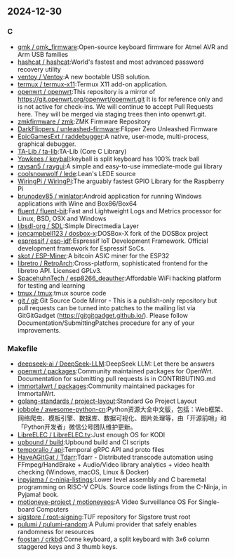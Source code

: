 ## 2024-12-30

### C

* [qmk / qmk_firmware](https://github.com/qmk/qmk_firmware):Open-source keyboard firmware for Atmel AVR and Arm USB families
* [hashcat / hashcat](https://github.com/hashcat/hashcat):World's fastest and most advanced password recovery utility
* [ventoy / Ventoy](https://github.com/ventoy/Ventoy):A new bootable USB solution.
* [termux / termux-x11](https://github.com/termux/termux-x11):Termux X11 add-on application.
* [openwrt / openwrt](https://github.com/openwrt/openwrt):This repository is a mirror of https://git.openwrt.org/openwrt/openwrt.git It is for reference only and is not active for check-ins. We will continue to accept Pull Requests here. They will be merged via staging trees then into openwrt.git.
* [zmkfirmware / zmk](https://github.com/zmkfirmware/zmk):ZMK Firmware Repository
* [DarkFlippers / unleashed-firmware](https://github.com/DarkFlippers/unleashed-firmware):Flipper Zero Unleashed Firmware
* [EpicGamesExt / raddebugger](https://github.com/EpicGamesExt/raddebugger):A native, user-mode, multi-process, graphical debugger.
* [TA-Lib / ta-lib](https://github.com/TA-Lib/ta-lib):TA-Lib (Core C Library)
* [Yowkees / keyball](https://github.com/Yowkees/keyball):keyball is split keyboard has 100% track ball
* [raysan5 / raygui](https://github.com/raysan5/raygui):A simple and easy-to-use immediate-mode gui library
* [coolsnowwolf / lede](https://github.com/coolsnowwolf/lede):Lean's LEDE source
* [WiringPi / WiringPi](https://github.com/WiringPi/WiringPi):The arguably fastest GPIO Library for the Raspberry Pi
* [brunodev85 / winlator](https://github.com/brunodev85/winlator):Android application for running Windows applications with Wine and Box86/Box64
* [fluent / fluent-bit](https://github.com/fluent/fluent-bit):Fast and Lightweight Logs and Metrics processor for Linux, BSD, OSX and Windows
* [libsdl-org / SDL](https://github.com/libsdl-org/SDL):Simple Directmedia Layer
* [joncampbell123 / dosbox-x](https://github.com/joncampbell123/dosbox-x):DOSBox-X fork of the DOSBox project
* [espressif / esp-idf](https://github.com/espressif/esp-idf):Espressif IoT Development Framework. Official development framework for Espressif SoCs.
* [skot / ESP-Miner](https://github.com/skot/ESP-Miner):A bitcoin ASIC miner for the ESP32
* [libretro / RetroArch](https://github.com/libretro/RetroArch):Cross-platform, sophisticated frontend for the libretro API. Licensed GPLv3.
* [SpacehuhnTech / esp8266_deauther](https://github.com/SpacehuhnTech/esp8266_deauther):Affordable WiFi hacking platform for testing and learning
* [tmux / tmux](https://github.com/tmux/tmux):tmux source code
* [git / git](https://github.com/git/git):Git Source Code Mirror - This is a publish-only repository but pull requests can be turned into patches to the mailing list via GitGitGadget (https://gitgitgadget.github.io/). Please follow Documentation/SubmittingPatches procedure for any of your improvements.

### Makefile

* [deepseek-ai / DeepSeek-LLM](https://github.com/deepseek-ai/DeepSeek-LLM):DeepSeek LLM: Let there be answers
* [openwrt / packages](https://github.com/openwrt/packages):Community maintained packages for OpenWrt. Documentation for submitting pull requests is in CONTRIBUTING.md
* [immortalwrt / packages](https://github.com/immortalwrt/packages):Community maintained packages for ImmortalWrt.
* [golang-standards / project-layout](https://github.com/golang-standards/project-layout):Standard Go Project Layout
* [jobbole / awesome-python-cn](https://github.com/jobbole/awesome-python-cn):Python资源大全中文版，包括：Web框架、网络爬虫、模板引擎、数据库、数据可视化、图片处理等，由「开源前哨」和「Python开发者」微信公号团队维护更新。
* [LibreELEC / LibreELEC.tv](https://github.com/LibreELEC/LibreELEC.tv):Just enough OS for KODI
* [upbound / build](https://github.com/upbound/build):Upbound build and CI scripts
* [temporalio / api](https://github.com/temporalio/api):Temporal gRPC API and proto files
* [HaveAGitGat / Tdarr](https://github.com/HaveAGitGat/Tdarr):Tdarr - Distributed transcode automation using FFmpeg/HandBrake + Audio/Video library analytics + video health checking (Windows, macOS, Linux & Docker)
* [inpyjama / c-ninja-listings](https://github.com/inpyjama/c-ninja-listings):Lower level assembly and C baremetal programming on RISC-V CPUs. Source code listings from the C-Ninja, in Pyjama! book.
* [motioneye-project / motioneyeos](https://github.com/motioneye-project/motioneyeos):A Video Surveillance OS For Single-board Computers
* [sigstore / root-signing](https://github.com/sigstore/root-signing):TUF repository for Sigstore trust root
* [pulumi / pulumi-random](https://github.com/pulumi/pulumi-random):A Pulumi provider that safely enables randomness for resources
* [foostan / crkbd](https://github.com/foostan/crkbd):Corne keyboard, a split keyboard with 3x6 column staggered keys and 3 thumb keys.

